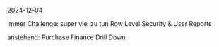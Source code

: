 2024-12-04

immer Challenge: super viel zu tun
Row Level Security & User Reports

anstehend:
Purchase
Finance
Drill Down
